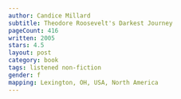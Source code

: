 ```yaml
---
author: Candice Millard
subtitle: Theodore Roosevelt's Darkest Journey
pageCount: 416
written: 2005
stars: 4.5
layout: post
category: book
tags: listened non-fiction
gender: f
mapping: Lexington, OH, USA, North America
---
```


